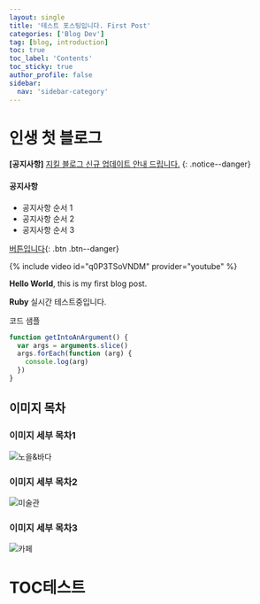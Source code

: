 ```yaml
---
layout: single
title: '테스트 포스팅입니다. First Post'
categories: ['Blog Dev']
tag: [blog, introduction]
toc: true
toc_label: 'Contents'
toc_sticky: true
author_profile: false
sidebar:
  nav: 'sidebar-category'
---
```


# 인생 첫 블로그

**[공지사항]** [지킬 블로그 신규 업데이트 안내 드립니다.](https://mmistakes.github.io/minimal-mistakes/docs/quick-start-guide/)
{: .notice--danger}

<div class="notice--success">
  <h4>공지사항</h4>
  <ul>
    <li>공지사항 순서 1</li>
    <li>공지사항 순서 2</li>
    <li>공지사항 순서 3</li>
  </ul>
</div>

[버튼입니다](https://www.google.com/){: .btn .btn--danger}

{% include video id="q0P3TSoVNDM" provider="youtube" %}

**Hello World**, this is my first blog post.

**Ruby** 실시간 테스트중입니다.

코드 샘플

```js
function getIntoAnArgument() {
  var args = arguments.slice()
  args.forEach(function (arg) {
    console.log(arg)
  })
}
```

## 이미지 목차

### 이미지 세부 목차1

![노을&바다](https://images.unsplash.com/photo-1581047800850-0cb82075a02f?ixlib=rb-1.2.1&ixid=MnwxMjA3fDB8MHxzZWFyY2h8NXx8cGFzdGVsJTIwYmVhY2h8ZW58MHx8MHx8&auto=format&fit=crop&w=300&q=60)

### 이미지 세부 목차2

![미술관](https://images.unsplash.com/photo-1518998053901-5348d3961a04?ixlib=rb-4.0.3&ixid=MnwxMjA3fDB8MHxwaG90by1wYWdlfHx8fGVufDB8fHx8&auto=format&fit=crop&w=400&q=80)

### 이미지 세부 목차3

![카페](https://images.unsplash.com/photo-1481833761820-0509d3217039?ixlib=rb-4.0.3&ixid=MnwxMjA3fDB8MHxwaG90by1wYWdlfHx8fGVufDB8fHx8&auto=format&fit=crop&w=500&q=80)

# TOC테스트
